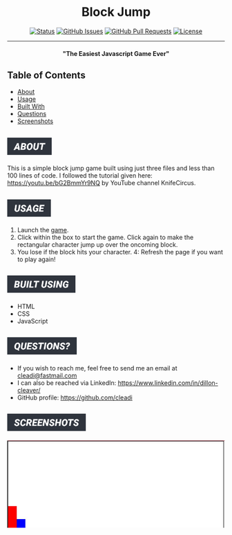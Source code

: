 <h1 align="center">Block Jump</h1>

<div align="center">

[![Status](https://img.shields.io/badge/status-active-success.svg)]()
[![GitHub Issues](https://img.shields.io/github/issues/cleadi/simple-js-game.svg)](https://github.com/cleadi/simple-js-game/issues)
[![GitHub Pull Requests](https://img.shields.io/github/issues-pr/cleadi/simple-js-game.svg)](https://github.com/cleadi/simple-js-game/pulls)
[![License](https://img.shields.io/badge/license-MIT-blue.svg)](/LICENSE)

</div>

---

<h4 style="font-weight: bold;" align="center">"The Easiest Javascript Game Ever"</h4>

## Table of Contents

- [About](#about)
- [Usage](#usage)
- [Built With](#built_using)
- [Questions](#questions)
- [Screenshots](#screenshots)

## <a href="#readme-badge"><img id="about" src="https://github.com/teamjuli0/readme-badges/blob/main/themes/clean-dark/menu-categories/about.png?raw=true" style="height: 40px"></a>

This is a simple block jump game built using just three files and less than 100 lines of code. I followed the tutorial given here: https://youtu.be/bG2BmmYr9NQ by YouTube channel KnifeCircus.

## <a href="#readme-badge"><img id="usage" src="https://github.com/teamjuli0/readme-badges/blob/main/themes/clean-dark/menu-categories/usage.png?raw=true" style="height: 40px"></a>

1. Launch the [game](https://cleadi.github.io/simple-js-game/).
2. Click within the box to start the game. Click again to make the rectangular character jump up over the oncoming block.
3. You lose if the block hits your character.
4: Refresh the page if you want to play again!

## <a href="#readme-badge"><img id="built_using" src="https://github.com/teamjuli0/readme-badges/blob/main/themes/clean-dark/menu-categories/built-using.png?raw=true" style="height: 40px"></a>

- HTML
- CSS
- JavaScript

## <a href="#readme-badge"><img id="questions" src="https://github.com/teamjuli0/readme-badges/blob/main/themes/clean-dark/menu-categories/questions-alt.png?raw=true" style="height: 40px"></a>

- If you wish to reach me, feel free to send me an email at cleadi@fastmail.com
- I can also be reached via LinkedIn: https://www.linkedin.com/in/dillon-cleaver/
- GitHub profile: https://github.com/cleadi

## <a href="#readme-badge"><img id="screenshots" src="https://github.com/teamjuli0/readme-badges/blob/main/themes/clean-dark/menu-categories/screenshots.png?raw=true" style="height: 40px"></a>

![simple-js-game](./simple-js-game.jpg)
